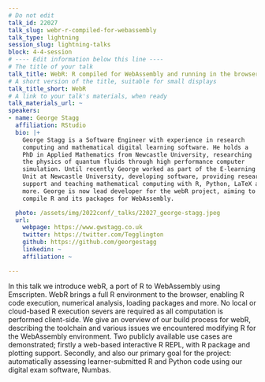 ```yaml
---
# Do not edit
talk_id: 22027
talk_slug: webr-r-compiled-for-webassembly
talk_type: lightning
session_slug: lightning-talks
block: 4-4-session
# ---- Edit information below this line ----
# The title of your talk
talk_title: WebR: R compiled for WebAssembly and running in the browser
# A short version of the title, suitable for small displays
talk_title_short: WebR
# A link to your talk's materials, when ready
talk_materials_url: ~
speakers:
- name: George Stagg
  affiliation: RStudio
  bio: |+
    George Stagg is a Software Engineer with experience in research
    computing and mathematical digital learning software. He holds a
    PhD in Applied Mathematics from Newcastle University, researching
    the physics of quantum fluids through high performance computer
    simulation. Until recently George worked as part of the E-learning
    Unit at Newcastle University, developing software, providing research
    support and teaching mathematical computing with R, Python, LaTeX and
    more. George is now lead developer for the webR project, aiming to
    compile R and its packages for WebAssembly.

  photo: /assets/img/2022conf/_talks/22027_george-stagg.jpeg
  url:
    webpage: https://www.gwstagg.co.uk
    twitter: https://twitter.com/Tegglington
    github: https://github.com/georgestagg
    linkedin: ~
    affiliation: ~

---
```


<!-- ABSTRACT ----
Please write abstract below. You may use simple markdown (links, code style, bold, italics)
-->

In this talk we introduce webR, a port of R to WebAssembly using Emscripten.
WebR brings a full R environment to the browser, enabling R code execution,
numerical analysis, loading packages and more. No local or cloud-based R
execution severs are required as all computation is performed client-side. We
give an overview of our build process for webR, describing the toolchain and
various issues we encountered modifying R for the WebAssembly environment. Two
publicly available use cases are demonstrated; firstly a web-based interactive
R REPL, with R package and plotting support. Secondly, and also our primary goal
for the project: automatically assessing learner-submitted R and Python code
using our digital exam software, Numbas.
